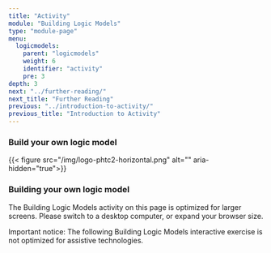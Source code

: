 ```yaml
---
title: "Activity"
module: "Building Logic Models"
type: "module-page"
menu:
  logicmodels:
    parent: "logicmodels"
    weight: 6
    identifier: "activity"
    pre: 3
depth: 3
next: "../further-reading/"
next_title: "Further Reading"
previous: "../introduction-to-activity/"
previous_title: "Introduction to Activity"
---
```

<div class="logicmodels">

<div class="pageblock logic-model-activity">
<h3>Build your own logic model</h3>
<div class="phtc_print_logo print_only">
    {{< figure src="/img/logo-phtc2-horizontal.png" alt="" aria-hidden="true">}}
</div>
<h3 class="print_only">Building your own logic model</h3>
<div class="alert alert-danger d-block d-xl-none" role="alert" aria-hidden="true">
The Building Logic Models activity on this page is optimized for larger screens. Please switch to a desktop computer, or expand your browser size.
</div>
<p class="sr-only" role="alert">Important notice: The following Building Logic Models interactive exercise is not optimized for assistive technologies.</p>

<div class="logic-model-container">
    <div class="scenario-container"></div>
    <div class="activity-progress"></div>
    <div class="table-container"></div>
</div>

<div class="help_box"></div>

</div>
</div>
